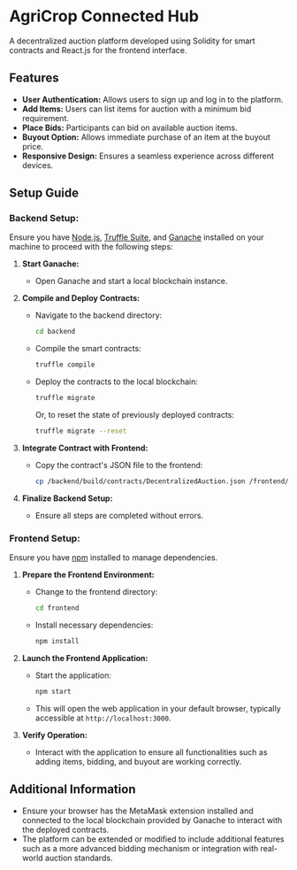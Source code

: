 
# AgriCrop Connected Hub
A decentralized auction platform developed using Solidity for smart contracts and React.js for the frontend interface.

## Features

- **User Authentication:** Allows users to sign up and log in to the platform.
- **Add Items:** Users can list items for auction with a minimum bid requirement.
- **Place Bids:** Participants can bid on available auction items.
- **Buyout Option:** Allows immediate purchase of an item at the buyout price.
- **Responsive Design:** Ensures a seamless experience across different devices.

## Setup Guide

### Backend Setup:
Ensure you have [Node.js](https://nodejs.org/), [Truffle Suite](https://www.trufflesuite.com/), and [Ganache](https://www.trufflesuite.com/ganache) installed on your machine to proceed with the following steps:

1. **Start Ganache:**
   - Open Ganache and start a local blockchain instance.

2. **Compile and Deploy Contracts:**
   - Navigate to the backend directory:
     ```bash
     cd backend
     ```
   - Compile the smart contracts:
     ```bash
     truffle compile
     ```
   - Deploy the contracts to the local blockchain:
     ```bash
     truffle migrate
     ```
     Or, to reset the state of previously deployed contracts:
     ```bash
     truffle migrate --reset
     ```

3. **Integrate Contract with Frontend:**
   - Copy the contract's JSON file to the frontend:
     ```bash
     cp /backend/build/contracts/DecentralizedAuction.json /frontend/src/
     ```

4. **Finalize Backend Setup:**
   - Ensure all steps are completed without errors.

### Frontend Setup:
Ensure you have [npm](https://www.npmjs.com/) installed to manage dependencies.

1. **Prepare the Frontend Environment:**
   - Change to the frontend directory:
     ```bash
     cd frontend
     ```
   - Install necessary dependencies:
     ```bash
     npm install
     ```

2. **Launch the Frontend Application:**
   - Start the application:
     ```bash
     npm start
     ```
   - This will open the web application in your default browser, typically accessible at `http://localhost:3000`.

3. **Verify Operation:**
   - Interact with the application to ensure all functionalities such as adding items, bidding, and buyout are working correctly.

## Additional Information
- Ensure your browser has the MetaMask extension installed and connected to the local blockchain provided by Ganache to interact with the deployed contracts.
- The platform can be extended or modified to include additional features such as a more advanced bidding mechanism or integration with real-world auction standards.
